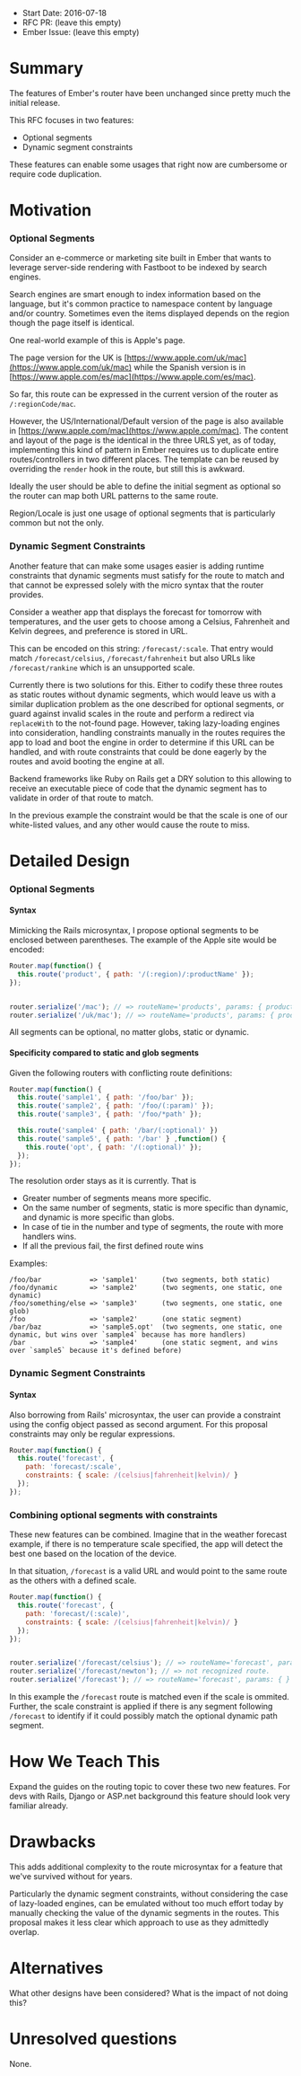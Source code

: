 - Start Date: 2016-07-18
- RFC PR: (leave this empty)
- Ember Issue: (leave this empty)

# Summary

The features of Ember's router have been unchanged since pretty much the initial
release.

This RFC focuses in two features:

- Optional segments
- Dynamic segment constraints

These features can enable some usages that right now are cumbersome or require code duplication.

# Motivation


### Optional Segments

Consider an e-commerce or marketing site built in Ember that wants to leverage server-side rendering
with Fastboot to be indexed by search engines.

Search engines are smart enough to index information based on the language, but it's common practice
to namespace content by language and/or country. Sometimes even the items displayed depends on
the region though the page itself is identical.

One real-world example of this is Apple's page.

The page version for the UK is [https://www.apple.com/uk/mac](https://www.apple.com/uk/mac) while the
Spanish version is in [https://www.apple.com/es/mac](https://www.apple.com/es/mac).

So far, this route can be expressed in the current version of the router as `/:regionCode/mac`.

However, the US/International/Default version of the page is also available in [https://www.apple.com/mac](https://www.apple.com/mac).
The content and layout of the page is the identical in the three URLS yet, as of today, implementing
this kind of pattern in Ember requires us to duplicate entire routes/controllers in two different
places. The template can be reused by overriding the `render` hook in the route, but still this
is awkward.

Ideally the user should be able to define the initial segment as optional so the router can map both URL patterns to the same route.

Region/Locale is just one usage of optional segments that is particularly common but not the only.

### Dynamic Segment Constraints

Another feature that can make some usages easier is adding runtime constraints that dynamic segments
must satisfy for the route to match and that cannot be expressed solely with the micro syntax that
the router provides.

Consider a weather app that displays the forecast for tomorrow with temperatures, and the user gets
to choose among a Celsius, Fahrenheit and Kelvin degrees, and preference is stored in URL.

This can be encoded on this string: `/forecast/:scale`. That entry would match `/forecast/celsius`,
`/forecast/fahrenheit` but also URLs like `/forecast/rankine` which is an unsupported scale.

Currently there is two solutions for this. Either to codify these three routes as static routes
without dynamic segments, which would leave us with a similar duplication problem as the one
described for optional segments, or guard against invalid scales in the route and perform a redirect
via `replaceWith` to the not-found page. However, taking lazy-loading engines into consideration,
handling constraints manually in the routes requires the app to load and boot the engine in order to
determine if this URL can be handled, and with route constraints that could be done eagerly by the routes
and avoid booting the engine at all.

Backend frameworks like Ruby on Rails get a DRY solution to this allowing to receive an executable
piece of code that the dynamic segment has to validate in order of that route to match.

In the previous example the constraint would be that the scale is one of our white-listed values, and
any other would cause the route to miss.


# Detailed Design


### Optional Segments


#### Syntax

Mimicking the Rails microsyntax, I propose optional segments to be enclosed between parentheses. The
example of the Apple site would be encoded:

```js
Router.map(function() {
  this.route('product', { path: '/(:region)/:productName' });
});


router.serialize('/mac'); // => routeName='products', params: { productName: 'mac' }
router.serialize('/uk/mac'); // => routeName='products', params: { productName: 'mac', region: 'uk' }
```

All segments can be optional, no matter globs, static or dynamic.

#### Specificity compared to static and glob segments

Given the following routers with conflicting route definitions:

```js
Router.map(function() {
  this.route('sample1', { path: '/foo/bar' });
  this.route('sample2', { path: '/foo/(:param)' });
  this.route('sample3', { path: '/foo/*path' });

  this.route('sample4' { path: '/bar/(:optional)' })
  this.route('sample5', { path: '/bar' } ,function() {
    this.route('opt', { path: '/(:optional)' });
  });
});
```

The resolution order stays as it is currently. That is

- Greater number of segments means more specific.
- On the same number of segments, static is more specific than dynamic, and dynamic is more specific
  than globs.
- In case of tie in the number and type of segments, the route with more handlers wins.
- If all the previous fail, the first defined route wins

Examples:

```
/foo/bar            => 'sample1'      (two segments, both static)
/foo/dynamic        => 'sample2'      (two segments, one static, one dynamic)
/foo/something/else => 'sample3'      (two segments, one static, one glob)
/foo                => 'sample2'      (one static segment)
/bar/baz            => 'sample5.opt'  (two segments, one static, one dynamic, but wins over `sample4` because has more handlers)
/bar                => 'sample4'      (one static segment, and wins over `sample5` because it's defined before)
```

### Dynamic Segment Constraints

#### Syntax

Also borrowing from Rails' microsyntax, the user can provide a constraint using the
config object passed as second argument. For this proposal constraints may only be
regular expressions.

```js
Router.map(function() {
  this.route('forecast', {
    path: 'forecast/:scale',
    constraints: { scale: /(celsius|fahrenheit|kelvin)/ }
  });
});
```

### Combining optional segments with constraints

These new features can be combined. Imagine that in the weather forecast example, if there is
no temperature scale specified, the app will detect the best one based on the location of the
device.

In that situation, `/forecast` is a valid URL and would point to the same route as the others with
a defined scale.

```js
Router.map(function() {
  this.route('forecast', {
    path: 'forecast/(:scale)',
    constraints: { scale: /(celsius|fahrenheit|kelvin)/ }
  });
});


router.serialize('/forecast/celsius'); // => routeName='forecast', params: { scale: 'celsius' }
router.serialize('/forecast/newton'); // => not recognized route.
router.serialize('/forecast'); // => routeName='forecast', params: { }
```

In this example the `/forecast` route is matched even if the scale is ommited. Further, the scale constraint
is applied if there is any segment following `/forecast` to identify if it could possibly match
the optional dynamic path segment.

# How We Teach This

Expand the guides on the routing topic to cover these two new features. For devs with Rails, Django or ASP.net
background this feature should look very familiar already.

# Drawbacks

This adds additional complexity to the route microsyntax for a feature that we've survived without for years.

Particularly the dynamic segment constraints, without considering the case of lazy-loaded engines,
can be emulated without too much effort today by manually checking the value of the dynamic segments
in the routes. This proposal makes it less clear which approach
to use as they admittedly overlap.

# Alternatives

What other designs have been considered? What is the impact of not doing this?

# Unresolved questions

None.